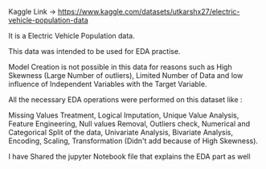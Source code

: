 Kaggle Link -> https://www.kaggle.com/datasets/utkarshx27/electric-vehicle-population-data

It is a Electric Vehicle Population data.

This data was intended to be used for EDA practise.

Model Creation is not possible in this data for reasons such as High Skewness (Large Number of outliers), Limited Number of Data and low influence of Independent Variables with the Target Variable.

All the necessary EDA operations were performed on this dataset like :

Missing Values Treatment,
Logical Imputation,
Unique Value Analysis,
Feature Engineering,
Null values Removal,
Outliers check,
Numerical and Categorical Split of the data,
Univariate Analysis,
Bivariate Analysis,
Encoding,
Scaling,
Transformation (Didn't add because of High Skewness).

I have Shared the jupyter Notebook file that explains the EDA part as well

